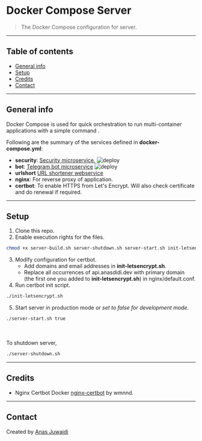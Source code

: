 # Docker Compose Server
> The Docker Compose configuration for server.

---

## Table of contents
* [General info](#general-info)
* [Setup](#setup)
* [Credits](#credits)
* [Contact](#contact)

---

## General info
Docker Compose is used for quick orchestration to run multi-container applications with a simple command .

Following are the summary of the services defined in **docker-compose.yml**:
- **security**: [Security microservice.](https://github.com/anas-didi95/vertx-security-server) ![deploy](https://github.com/anas-didi95/vertx-security-server/workflows/deploy/badge.svg?branch=main)
- **bot**: [Telegram bot microservice](https://github.com/anas-didi95/vertx-telegram-bot) ![deploy](https://github.com/anas-didi95/vertx-telegram-bot/workflows/deploy/badge.svg?branch=main)
- **urlshort** [URL shortener webservice](https://github.com/anas-didi95/golang-urlshort-server)
- **nginx**: For reverse proxy of application.
- **certbot**: To enable HTTPS from Let's Encrypt. Will also check certificate and do renewal if required.

---

## Setup
1. Clone this repo.
2. Enable execution rights for the files.
```sh
chmod +x server-build.sh server-shutdown.sh server-start.sh init-letsencrypt.sh
```
3. Modify configuration for certbot.
    - Add domains and email addresses in <b>init-letsencrypt.sh</b>.
    - Replace all occurrences of api.anasdidi.dev with primary domain (the first one you added to <b>init-letsencrypt.sh</b>) in nginx/default.conf.
4. Run certbot init script.
```sh
./init-letsencrypt.sh
```
5. Start server in production mode *or set to false for development mode*.
```sh
./server-start.sh true
```
<br></br>
To shutdown server,
```sh
./server-shutdown.sh
```

---

## Credits
* Nginx Certbot Docker [nginx-certbot](https://github.com/wmnnd/nginx-certbot) by wmnnd.

---

## Contact
Created by [Anas Juwaidi](mailto:anas.didi95@gmail.com)
